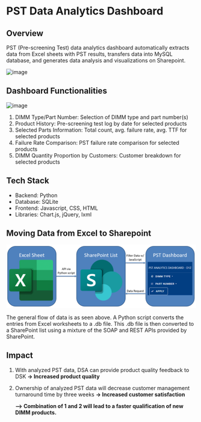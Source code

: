 # PST Data Analytics Dashboard


## Overview
PST (Pre-screening Test) data analytics dashboard automatically extracts data from Excel sheets with PST results, transfers data into MySQL database, and generates data analysis and visualizations on Sharepoint.

![image](https://user-images.githubusercontent.com/106832913/184420024-02374655-58f9-4d5b-a810-61e38062c67d.png)


## Dashboard Functionalities
![image](https://user-images.githubusercontent.com/106832913/184422868-c452622d-905e-4392-9add-17e34ade8fdc.png)

1. DIMM Type/Part Number: Selection of DIMM type and part number(s)
2. Product History: Pre-screening test log by date for selected products
3. Selected Parts Information: Total count, avg. failure rate, avg. TTF for selected products
4. Failure Rate Comparison: PST failure rate comparison for selected products
5. DIMM Quantity Proportion by Customers: Customer breakdown for selected products

## Tech Stack 
- Backend: Python 
- Database: SQLite 
- Frontend: Javascript, CSS, HTML
- Libraries: Chart.js, jQuery, lxml

## Moving Data from Excel to Sharepoint
<img src="workflow.PNG"/>

The general flow of data is as seen above. A Python script converts the entries from Excel worksheets to a .db file. This .db file is then converted to a SharePoint list using a mixture of the SOAP and REST APIs provided by SharePoint.


## Impact
1. With analyzed PST data, DSA can provide product quality feedback to DSK 
**-> Increased product quality**
2. Ownership of analyzed PST data will decrease customer management turnaround time by three weeks 
**-> Increased customer satisfaction** 

   **--> Combination of 1 and 2 will lead to a faster qualification of new DIMM products.**
